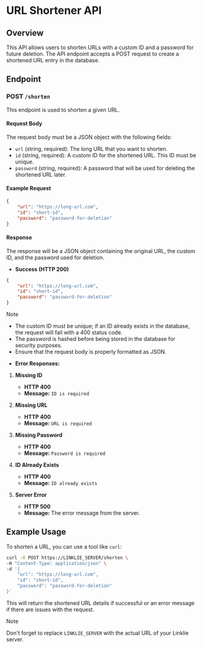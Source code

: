 # URL Shortener API

## Overview

This API allows users to shorten URLs with a custom ID and a password for future deletion. The API endpoint accepts a POST request to create a shortened URL entry in the database.

## Endpoint

### POST `/shorten`

This endpoint is used to shorten a given URL.

#### Request Body

The request body must be a JSON object with the following fields:

- `url` (string, required): The long URL that you want to shorten.
- `id` (string, required): A custom ID for the shortened URL. This ID must be unique.
- `password` (string, required): A password that will be used for deleting the shortened URL later.

#### Example Request

```json
{
    "url": "https://long-url.com",
    "id": "short-id",
    "password": "password-for-deletion"
}
```

#### Response

The response will be a JSON object containing the original URL, the custom ID, and the password used for deletion.

- **Success (HTTP 200)**

```json
{
    "url": "https://long-url.com",
    "id": "short-id",
    "password": "password-for-deletion"
}
```

> [!NOTE]  
> - The custom ID must be unique; if an ID already exists in the database, the request will fail with a 400 status code.
> - The password is hashed before being stored in the database for security purposes.
> - Ensure that the request body is properly formatted as JSON.

- **Error Responses:**

1. **Missing ID**
   - **HTTP 400**
   - **Message:** `ID is required`

2. **Missing URL**
   - **HTTP 400**
   - **Message:** `URL is required`

3. **Missing Password**
   - **HTTP 400**
   - **Message:** `Password is required`

4. **ID Already Exists**
   - **HTTP 400**
   - **Message:** `ID already exists`

5. **Server Error**
   - **HTTP 500**
   - **Message:** The error message from the server.

## Example Usage

To shorten a URL, you can use a tool like `curl`:

```bash
curl -X POST https://LINKLIE_SERVER/shorten \
-H "Content-Type: application/json" \
-d '{
    "url": "https://long-url.com",
    "id": "short-id",
    "password": "password-for-deletion"
}'
```

This will return the shortened URL details if successful or an error message if there are issues with the request.

> [!NOTE]  
> Don't forget to replace `LINKLIE_SERVER` with the actual URL of your Linklie server.